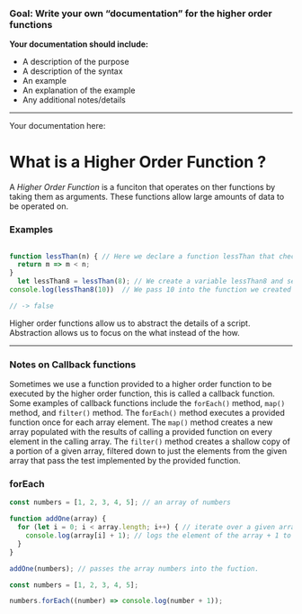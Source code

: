 ### Goal: Write your own “documentation” for the higher order functions
**Your documentation should include:**
- A description of the purpose
- A description of the syntax
- An example
- An explanation of the example
- Any additional notes/details

---
Your documentation here: 
# What is a Higher Order Function ?

A *Higher Order Function* is a funciton that operates on ther functions by taking them as arguments. These functions allow large amounts of data to be operated on. 

### Examples

``` javascript

function lessThan(n) { // Here we declare a function lessThan that checks if a given number is less than an integer and give it a parameter of n
  return m => m < n; 
}
  let lessThan8 = lessThan(8); // We create a variable lessThan8 and set it equal to the function lessThan with an argument of 8. 
console.log(lessThan8(10))  // We pass 10 into the function we created earlier and compare 8 to 10 using the function lessThan8.  

// -> false

```

Higher order functions allow us to abstract the details of a script. Abstraction allows us to focus on the what instead of the how. 

---
### Notes on Callback functions
Sometimes we use a function provided to a higher order function to be executed by the higher order function, this is called a callback function. Some examples of callback functions include the `forEach()` method, `map()` method, and `filter()` method. The f`orEach()` method executes a provided function once for each array element. The `map()` method creates a new array populated with the results of calling a provided function on every element in the calling array. The `filter()` method creates a shallow copy of a portion of a given array, filtered down to just the elements from the given array that pass the test implemented by the provided function.

### forEach 

``` javascript
const numbers = [1, 2, 3, 4, 5]; // an array of numbers 

function addOne(array) {
  for (let i = 0; i < array.length; i++) { // iterate over a given array
    console.log(array[i] + 1); // logs the element of the array + 1 to the console
  }
}

addOne(numbers); // passes the array numbers into the fuction.

const numbers = [1, 2, 3, 4, 5];

numbers.forEach((number) => console.log(number + 1));
```


